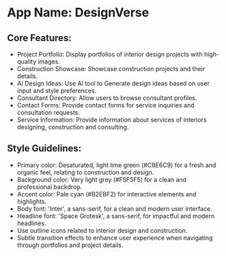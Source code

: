 # **App Name**: DesignVerse

## Core Features:

- Project Portfolio: Display portfolios of interior design projects with high-quality images.
- Construction Showcase: Showcase construction projects and their details.
- AI Design Ideas: Use AI tool to Generate design ideas based on user input and style preferences.
- Consultant Directory: Allow users to browse consultant profiles.
- Contact Forms: Provide contact forms for service inquiries and consultation requests.
- Service Information: Provide information about services of interiors designing, construction and consulting.

## Style Guidelines:

- Primary color: Desaturated, light lime green (#C8E6C9) for a fresh and organic feel, relating to construction and design.
- Background color: Very light grey (#F5F5F5) for a clean and professional backdrop.
- Accent color: Pale cyan (#B2EBF2) for interactive elements and highlights.
- Body font: 'Inter', a sans-serif, for a clean and modern user interface.
- Headline font: 'Space Grotesk', a sans-serif, for impactful and modern headlines.
- Use outline icons related to interior design and construction.
- Subtle transition effects to enhance user experience when navigating through portfolios and project details.